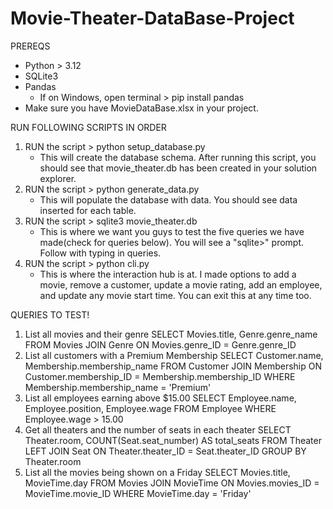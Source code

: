 # Movie-Theater-DataBase-Project

PREREQS
- Python > 3.12
- SQLite3
- Pandas
   - If on Windows, open terminal > pip install pandas
- Make sure you have MovieDataBase.xlsx in your project.

RUN FOLLOWING SCRIPTS IN ORDER

1. RUN the script > python setup_database.py
   - This will create the database schema. After running this script, you should see that movie_theater.db has been created in your solution explorer.
2. RUN the script > python generate_data.py
   - This will populate the database with data. You should see data inserted for each table.
3. RUN the script > sqlite3 movie_theater.db
   - This is where we want you guys to test the five queries we have made(check for queries below). You will see a "sqlite>" prompt. Follow with typing in queries.
4. RUN the script > python cli.py
   - This is where the interaction hub is at. I made options to add a movie, remove a customer, update a movie rating, add an employee, and update any movie start time. You can exit this at any time too.
  
QUERIES TO TEST!
1. List all movies and their genre
   SELECT Movies.title, Genre.genre_name
        FROM Movies
        JOIN Genre ON Movies.genre_ID = Genre.genre_ID
2. List all customers with a Premium Membership
   SELECT Customer.name, Membership.membership_name
        FROM Customer
        JOIN Membership ON Customer.membership_ID = Membership.membership_ID
        WHERE Membership.membership_name = 'Premium'
3. List all employees earning above $15.00
   SELECT Employee.name, Employee.position, Employee.wage
        FROM Employee
        WHERE Employee.wage > 15.00
4. Get all theaters and the number of seats in each theater
   SELECT Theater.room, COUNT(Seat.seat_number) AS total_seats
    FROM Theater
    LEFT JOIN Seat ON Theater.theater_ID = Seat.theater_ID
    GROUP BY Theater.room
5. List all the movies being shown on a Friday
   SELECT Movies.title, MovieTime.day
        FROM Movies
        JOIN MovieTime ON Movies.movies_ID = MovieTime.movie_ID
        WHERE MovieTime.day = 'Friday'


